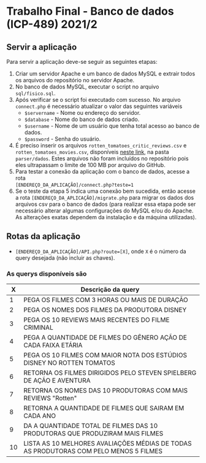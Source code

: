 # Trabalho Final - Banco de dados (ICP-489) 2021/2

## Servir a aplicação
Para servir a aplicação deve-se seguir as seguintes etapas:

1. Criar um servidor Apache e um banco de dados MySQL e extrair todos os arquivos do repositório no servidor Apache.
2. No banco de dados MySQL, executar o script no arquivo `sql/fisico.sql`.
3. Após verificar se o script foi executado com sucesso. No arquivo `connect.php` é necessário atualizar o valor das seguintes variáveis
   * `$servername` - Nome ou endereço do servidor.
   * `$database` - Nome do banco de dados criado.
   * `$username` - Nome de um usuário que tenha total acesso ao banco de dados.
   * `$password` - Senha do usuário.
4. É preciso inserir os arquivos `rotten_tomatoes_critic_reviews.csv` e `rotten_tomatoes_movies.csv`, disponíveis [neste link](https://www.kaggle.com/stefanoleone992/rotten-tomatoes-movies-and-critic-reviews-dataset), na pasta `parser/dados`. Estes arquivos não foram incluídos no repositório pois eles ultrapassam o limite de 100 MB por arquivo do GitHub.
5. Para testar a conexão da aplicação com o banco de dados, acesse a rota \
`[ENDEREÇO_DA_APLICAÇÃO]/connect.php?teste=1`
6. Se o teste da etapa 5 indica uma conexão bem sucedida, então acesse a rota `[ENDEREÇO_DA_APLICAÇÃO]/migrate.php` para migrar os dados dos arquivos csv para o banco de dados (para realizar essa etapa pode ser necessário alterar algumas configurações do MySQL e/ou do Apache. As alterações exatas dependem da instalação e da máquina utilizadas).

## Rotas da aplicação
* `[ENDEREÇO_DA_APLICAÇÃO]/API.php?route=[X]`, onde `X` é o número da query desejada (não incluir as chaves).

### As querys disponíveis são

| X | Descrição da query |
|---|-------------------|
| 1 | PEGA OS FILMES COM 3 HORAS OU MAIS DE DURAÇÃO |
| 2 | PEGA OS NOMES DOS FILMES DA PRODUTORA DISNEY |
| 3 | PEGA OS 10 REVIEWS MAIS RECENTES DO FILME CRIMINAL |
| 4 | PEGA A QUANTIDADE DE FILMES DO GÊNERO AÇÃO DE CADA FAIXA ETÁRIA |
| 5 | PEGA OS 10 FILMES COM MAIOR NOTA DOS ESTÚDIOS DISNEY NO ROTTEN TOMATOS |
| 6 | RETORNA OS FILMES DIRIGIDOS PELO STEVEN SPIELBERG DE AÇÃO E AVENTURA |
| 7 | RETORNA OS NOMES DAS 10 PRODUTORAS COM MAIS REVIEWS "Rotten" |
| 8 | RETORNA A QUANTIDADE DE FILMES QUE SAIRAM EM CADA ANO |
| 9 | DA A QUANTIDADE TOTAL DE FILMES DAS 10 PRODUTORAS QUE PRODUZIRAM MAIS FILMES |
| 10 | LISTA AS 10 MELHORES AVALIAÇÕES MÉDIAS DE TODAS AS PRODUTORAS COM PELO MENOS 5 FILMES |

